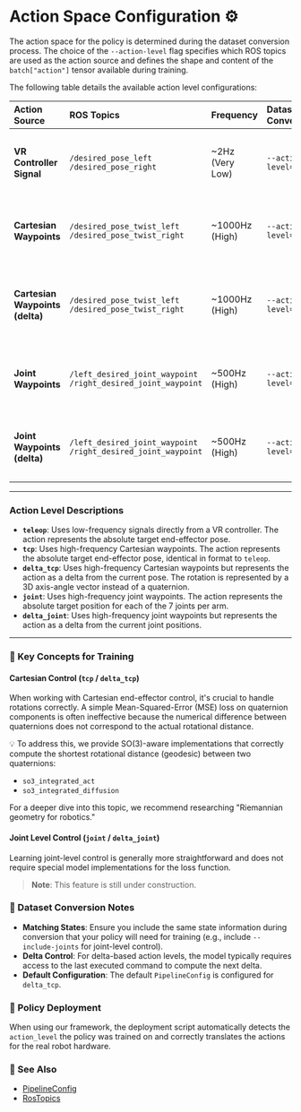 # Action Space Configuration ⚙️

The action space for the policy is determined during the dataset conversion process. The choice of the `--action-level` flag specifies which ROS topics are used as the action source and defines the shape and content of the `batch["action"]` tensor available during training.

The following table details the available action level configurations:

| Action Source                   | ROS Topics                                                        | Frequency       | Dataset Conversion Flag      | `batch["action"]` Format                                                                                                             |
| :------------------------------ | :---------------------------------------------------------------- | :-------------- | :--------------------------- | :----------------------------------------------------------------------------------------------------------------------------------- |
| **VR Controller Signal**        | `/desired_pose_left`<br>`/desired_pose_right`                     | ~2Hz (Very Low) | `--action-level=teleop`      | **Shape**: `(16,)`<br>**Content**: `left_xyz`, `left_xyzw`, `right_xyz`, `right_xyzw`, `left_gripper`, `right_gripper`               |
| **Cartesian Waypoints**         | `/desired_pose_twist_left`<br>`/desired_pose_twist_right`         | ~1000Hz (High)  | `--action-level=tcp`         | **Shape**: `(16,)`<br>**Content**: `left_xyz`, `left_xyzw`, `right_xyz`, `right_xyzw`, `left_gripper`, `right_gripper`               |
| **Cartesian Waypoints (delta)** | `/desired_pose_twist_left`<br>`/desired_pose_twist_right`         | ~1000Hz (High)  | `--action-level=delta_tcp`   | **Shape**: `(14,)`<br>**Content**: `left_d_xyz`, `left_d_rot_xyz`, `right_d_xyz`, `right_d_rot_xyz`, `left_gripper`, `right_gripper` |
| **Joint Waypoints**             | `/left_desired_joint_waypoint`<br>`/right_desired_joint_waypoint` | ~500Hz (High)   | `--action-level=joint`       | **Shape**: `(16,)`<br>**Content**: `left_joint_pos[7]`, `right_joint_pos[7]`, `left_gripper`, `right_gripper`                        |
| **Joint Waypoints (delta)**     | `/left_desired_joint_waypoint`<br>`/right_desired_joint_waypoint` | ~500Hz (High)   | `--action-level=delta_joint` | **Shape**: `(16,)`<br>**Content**: `left_joint_d_pos[7]`, `right_joint_d_pos[7]`, `left_gripper`, `right_gripper`                    |

---

### Action Level Descriptions

*   **`teleop`**: Uses low-frequency signals directly from a VR controller. The action represents the absolute target end-effector pose.
*   **`tcp`**: Uses high-frequency Cartesian waypoints. The action represents the absolute target end-effector pose, identical in format to `teleop`.
*   **`delta_tcp`**: Uses high-frequency Cartesian waypoints but represents the action as a delta from the current pose. The rotation is represented by a 3D axis-angle vector instead of a quaternion.
*   **`joint`**: Uses high-frequency joint waypoints. The action represents the absolute target position for each of the 7 joints per arm.
*   **`delta_joint`**: Uses high-frequency joint waypoints but represents the action as a delta from the current joint positions.

---

### 🧠 Key Concepts for Training

#### Cartesian Control (`tcp` / `delta_tcp`)

When working with Cartesian end-effector control, it's crucial to handle rotations correctly. A simple Mean-Squared-Error (MSE) loss on quaternion components is often ineffective because the numerical difference between quaternions does not correspond to the actual rotational distance.

💡 To address this, we provide SO(3)-aware implementations that correctly compute the shortest rotational distance (geodesic) between two quaternions:
*   `so3_integrated_act`
*   `so3_integrated_diffusion`

For a deeper dive into this topic, we recommend researching "Riemannian geometry for robotics."

#### Joint Level Control (`joint` / `delta_joint`)

Learning joint-level control is generally more straightforward and does not require special model implementations for the loss function.
> **Note**: This feature is still under construction.

### 📝 Dataset Conversion Notes

*   **Matching States**: Ensure you include the same state information during conversion that your policy will need for training (e.g., include `--include-joints` for joint-level control).
*   **Delta Control**: For delta-based action levels, the model typically requires access to the last executed command to compute the next delta.
*   **Default Configuration**: The default `PipelineConfig` is configured for `delta_tcp`.

### 🚀 Policy Deployment

When using our framework, the deployment script automatically detects the `action_level` the policy was trained on and correctly translates the actions for the real robot hardware.

### 🔗 See Also

*   [PipelineConfig](../src/example_policies/data_ops/config/pipeline_config.py)
*   [RosTopics](../src/example_policies/data_ops/config/rosbag_topics.py)

